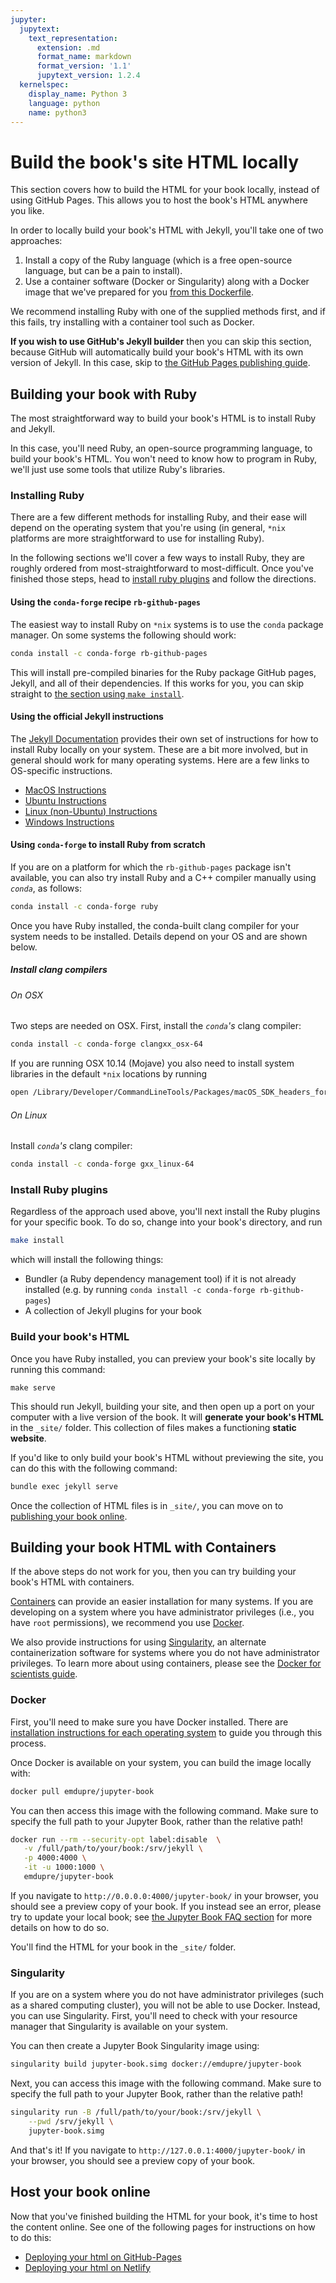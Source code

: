 ```yaml
---
jupyter:
  jupytext:
    text_representation:
      extension: .md
      format_name: markdown
      format_version: '1.1'
      jupytext_version: 1.2.4
  kernelspec:
    display_name: Python 3
    language: python
    name: python3
---
```


# Build the book's site HTML locally

This section covers how to build the HTML for your book locally, instead of
using GitHub Pages. This allows you to host the book's HTML anywhere you like.

In order to locally build your book's HTML with Jekyll, you'll take one of two approaches:

1. Install a copy of the Ruby language (which is a free open-source language, but can be a pain to install).
2. Use a container software (Docker or Singularity) along with a Docker image that we've
   prepared for you
   [from this Dockerfile](https://github.com/ExecutableBookProject/jupyter-book/blob/master/jupyter_book/Dockerfile).

We recommend installing Ruby with one of the supplied methods first, and if this fails,
try installing with a container tool such as Docker.

<!-- #region {"tags": ["popout"]} -->
**If you wish to use GitHub's Jekyll builder** then you can skip
this section, because GitHub will automatically build your book's
HTML with its own version of Jekyll. In this case, skip to
[the GitHub Pages publishing guide](public/github-pages.html).
<!-- #endregion -->

<!-- #region -->
## Building your book with Ruby

The most straightforward way to build your book's HTML is to install
Ruby and Jekyll.

In this case, you'll need Ruby, an open-source programming language, to build your book's
HTML. You won't need to know how to program in Ruby, we'll just use some tools that utilize
Ruby's libraries.

### Installing Ruby

There are a few different methods for installing Ruby, and their ease will depend
on the operating system that you're using (in general, `*nix` platforms are more
straightforward to use for installing Ruby).

In the following sections we'll cover a few ways to install Ruby, they are roughly ordered
from most-straightforward to most-difficult. Once you've finished those steps,
head to [install ruby plugins](#install-ruby-plugins) and follow the directions.

#### Using the `conda-forge` recipe `rb-github-pages`

The easiest way to install Ruby on `*nix` systems is to use
the `conda` package manager. On some systems the following should work:

```bash
conda install -c conda-forge rb-github-pages
```

This will install pre-compiled binaries for the Ruby package GitHub pages, Jekyll, and all of their dependencies. If this works for you, you can skip straight to [the section using `make install`](#install-ruby-plugins).

#### Using the official Jekyll instructions

The [Jekyll Documentation](https://jekyllrb.com) provides their own set of instructions
for how to install Ruby locally on your system. These are a bit more involved, but in
general should work for many operating systems. Here are a few links to OS-specific
instructions.

* [MacOS Instructions](https://jekyllrb.com/docs/installation/macos/)
* [Ubuntu Instructions](https://jekyllrb.com/docs/installation/ubuntu/)
* [Linux (non-Ubuntu) Instructions](https://jekyllrb.com/docs/installation/other-linux)
* [Windows Instructions](https://jekyllrb.com/docs/installation/windows/)

#### Using `conda-forge` to install Ruby from scratch

If you are on a platform for which the `rb-github-pages` package isn't available, you can also try install Ruby and a C++ compiler manually using *`conda`*, as follows:

```bash
conda install -c conda-forge ruby
```

Once you have Ruby installed, the conda-built clang compiler for your
system needs to be installed. Details depend on your OS and are shown below.

##### Install clang compilers

###### On OSX

Two steps are needed on OSX. First, install the *`conda`'s* clang compiler:

```bash
conda install -c conda-forge clangxx_osx-64
```

If you are running OSX 10.14 (Mojave) you also need to install system libraries in
the default `*nix` locations by running

```bash
open /Library/Developer/CommandLineTools/Packages/macOS_SDK_headers_for_macOS_10.14.pkg
```

###### On Linux

Install *`conda`'s* clang compiler:

```bash
conda install -c conda-forge gxx_linux-64
```

### Install Ruby plugins

Regardless of the approach used above, you'll next install
the Ruby plugins for your specific
book. To do so, change into your book's directory, and run

```bash
make install
```

which will install the following things:

* Bundler (a Ruby dependency management tool) if it is not already installed
  (e.g. by running `conda install -c conda-forge rb-github-pages`)
* A collection of Jekyll plugins for your book

### Build your book's HTML

Once you have Ruby installed, you can preview your book's
site locally by running this command:

```
make serve
```

This should run Jekyll, building your site, and then open up a port on your computer with a live version of the book.
It will **generate your book's HTML** in the `_site/` folder. This collection of files makes a
functioning **static website**.

If you'd like to only build your book's HTML without previewing the site, you can
do this with the following command:

```bash
bundle exec jekyll serve
```

Once the collection of HTML files is in `_site/`, you can move on to
[publishing your book online](#Host-your-book-online).


## Building your book HTML with Containers

If the above steps do not work for you, then you can try building your
book's HTML with containers.

[Containers](https://www.docker.com/resources/what-container) can
provide an easier installation for many systems.
If you are developing on a system where you have administrator privileges
(i.e., you have `root` permissions), we recommend you use [Docker](https://docs.docker.com/get-started/).

We also provide instructions for using [Singularity](https://www.sylabs.io/guides/2.6/user-guide/quick_start.html),
an alternate containerization software for systems where you do not have administrator privileges.
To learn more about using containers, please see the
[Docker for scientists guide](https://neurohackweek.github.io/docker-for-scientists/).

### Docker

First, you'll need to make sure you have Docker installed.
There are [installation instructions for each operating system](https://hub.docker.com/search/?type=edition&offering=community)
to guide you through this process.

Once Docker is available on your system, you can build the image locally with:

```bash
docker pull emdupre/jupyter-book
```

You can then access this image with the following command.
Make sure to specify the full path to your Jupyter Book, rather than the relative path!

```bash
docker run --rm --security-opt label:disable  \
   -v /full/path/to/your/book:/srv/jekyll \
   -p 4000:4000 \
   -it -u 1000:1000 \
   emdupre/jupyter-book
```

If you navigate to `http://0.0.0.0:4000/jupyter-book/` in your browser,
you should see a preview copy of your book.
If you instead see an error, please try to update your local book;
see [the Jupyter Book FAQ section](https://jupyterbook.org/guide/04_faq.html#how-can-i-update-my-book)
for more details on how to do so.

You'll find the HTML for your book in the `_site/` folder.

### Singularity

If you are on a system where you do not have administrator privileges (such as a shared
computing cluster), you will not be able to use Docker.
Instead, you can use Singularity.
First, you'll need to check with your resource manager that Singularity is available
on your system.

You can then create a Jupyter Book Singularity image using:

```bash
singularity build jupyter-book.simg docker://emdupre/jupyter-book
```

Next, you can access this image with the following command.
Make sure to specify the full path to your Jupyter Book, rather than the relative path!

```bash
singularity run -B /full/path/to/your/book:/srv/jekyll \
    --pwd /srv/jekyll \
    jupyter-book.simg
```

And that's it! If you navigate to `http://127.0.0.1:4000/jupyter-book/` in your browser,
you should see a preview copy of your book.

## Host your book online

Now that you've finished building the HTML for your book, it's time to host the
content online. See one of the following pages for instructions on how to do this:

* [Deploying your html on GitHub-Pages](github-pages.html)
* [Deploying your html on Netlify](netlify.html)
<!-- #endregion -->
